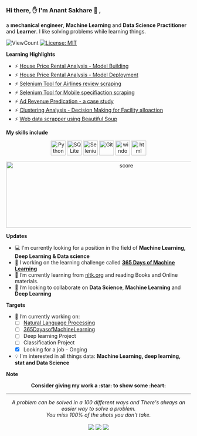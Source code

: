 ### Hi there, ✋ I'm Anant Sakhare 👨 ,

a **mechanical engineer**, **Machine Learning** and **Data Science** **Practitioner** and **Learner**. I like solving problems while learning things.

![ViewCount](https://views.whatilearened.today/views/github/senhorinfinito/Anant_Sakhare.svg?cache=remove)
[![License: MIT](https://img.shields.io/badge/License-MIT-Green.svg)](https://opensource.org/licenses/MIT)



**Learning Highlights**
- ⚡ [House Price Rental Analysis - Model Building](https://github.com/senhorinfinito/rental_price_analysis)
- ⚡ [House Price Rental Analysis - Model Deployment](https://github.com/senhorinfinito/rental_deployment)
- ⚡ [Selenium Tool for Airlines review scraping](https://github.com/senhorinfinito/scrappers/blob/main/air_india/data_scrapper.ipynb)
- ⚡ [Selenium Tool for Mobile specifiaction scraping](https://github.com/senhorinfinito/scrappers/blob/main/mobile_details/details_scrapping.py)
- ⚡ [Ad Revenue Predication - a case study](https://github.com/senhorinfinito/IITG_Summer_Analytics_Course)
- ⚡ [Clustering Analysis -  Decision Making for Facility alloaction](https://github.com/senhorinfinito/ibm_coursera_capstone/blob/master/week5/week5all.ipynb)
- ⚡ [Web data scrapper using Beautiful Soup](https://github.com/senhorinfinito/scrappers)


**My skills include**

<p align = 'center'>
  	<img title="Python" alt="Python" src="https://github.com/senhorinfinito/Anant_Sakhare/blob/main/assests/python.svg" width="40" height="40" />
  	<img title="SQLite" alt="SQLite" src="https://github.com/senhorinfinito/Anant_Sakhare/blob/main/assests/sqlite.svg" width="40" height="40" />
  	<img title="Selenium" alt="Selenium" src="https://github.com/senhorinfinito/Anant_Sakhare/blob/main/assests/selenium.svg" width="40" height="40" />
  	<img title="Git" alt="Git" src="https://github.com/senhorinfinito/Anant_Sakhare/blob/main/assests/git.svg" width="40" height="40" />
  	<img title="windows" alt="windows" src="https://github.com/senhorinfinito/Anant_Sakhare/blob/main/assests/windows.svg" width="40" height="40" />
  	<img title="html" alt="html" src="https://github.com/senhorinfinito/Anant_Sakhare/blob/main/assests/html-5.svg" width="40" height="40" />  
  
</p>

<p  align = 'center'>
  <img title = 'score' alt ='score' src="https://github-readme-stats.vercel.app/api?username=senhorinfinito&hide=prs,issues,contribs?username=senhorinfinito&count_private=true?username=senhorinfinito&show_icons=true&theme=radical" width = 640 height = 180 />
</p>
 
**Updates**

* 💻 I'm currently looking for a position in the field of **Machine Learning, Deep Learning & Data science**
* 📖 I working on the learning challenge called [**365 Days of Machine Learning**]()
* 🔗 I’m currently learning from [nltk.org](https://www.nltk.org/) and reading Books and Online materials.
* 👯 I’m looking to collaborate on **Data Science**, **Machine Learning** and **Deep Learning**

**Targets**
- 🔭 I’m currently working on:
	- [ ] [Natural Language Processing](https://github.com/senhorinfinito/365Days_MachineLearningDeepLearning) 
	- [ ] [365DayasofMachineLearning](https://github.com/senhorinfinito/NaturalLanguageProcessing)
	- [ ] Deep learning Project
	- [ ] Classification Project
	- [x] Looking for a job - Onging
- :bulb: I'm interested in all things data: **Machine Learning, deep learning, stat and Data Science**

**Note**	

<p align="center">
	<strong>Consider giving my work a :star: to show some :heart: </strong>
</p>

<hr>
<p align="center">
   <i>A problem can be solved in a 100 different ways and There's always an easier way to solve a problem.</i>
   <br>
   <i>You miss 100% of the shots you don't take.</i>
   <br>
<br>
<a target="_blank" href="https://www.linkedin.com/in/anantsakhare/"><img src="https://img.shields.io/badge/-LinkedIn-0077B5?style=for-the-badge&logo=Linkedin&logoColor=white"></img></a>
<a target="_blank" href="mailto:imanantsakhare@gmail.com"><img src="https://img.shields.io/badge/-Gmail-D14836?style=for-the-badge&logo=Gmail&logoColor=white"></img></a>
<a target="_blank" href="https://www.kaggle.com/anantsakhare"><img src="https://img.shields.io/badge/Kaggle-20BEFF?style=for-the-badge&logo=Kaggle&logoColor=white"></img></a>
<br>
</p>       






